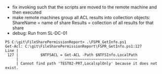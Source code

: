 - fix invoking such that the scripts are moved to the remote machine and then executed
- make remote machines group all ACL results into collection objects:
    ShareName = name of share
    Results = collection of all results for that share
- debug:
Run from SL-DC-01
~~~
PS C:\git\FileSharePermissionReport> .\FSPR_GetInfo.ps1
Get-Acl: C:\git\FileSharePermissionReport\FSPR_GetInfo.ps1:127
Line |
 127 |          $NTFSACL = Get-ACL -Path $NTFSInfo.LocalPath
     |                     ~~~~~~~~~~~~~~~~~~~~~~~~~~~~~~~~~
     | Cannot find path 'TEST02-PRT,LocalsplOnly' because it does not exist.
~~~
